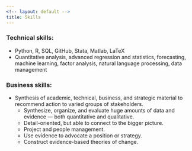 ```yaml
---
<!-- layout: default -->
title: Skills
---
```


### Technical skills:
  - Python, R, SQL, GitHub, Stata, Matlab, LaTeX
  - Quantitative analysis, advanced regression and statistics, forecasting, machine learning, factor analysis, natural language processing, data management

### Business skills:
  - Synthesis of academic, technical, business, and strategic material to recommend action to varied groups of stakeholders.
	- Synthesize, organize, and evaluate huge amounts of data and evidence — both quantitative and qualitative.
	- Detail-oriented, but able to connect to the bigger picture.
	- Project and people management.
	- Use evidence to advocate a position or strategy.
	- Construct evidence-based theories of change.
